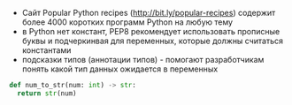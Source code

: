 - Сайт Popular Python recipes (http://bit.ly/popular-recipes) содержит более 4000 коротких программ Python на любую тему
- в Python нет констант, PEP8 рекомендует использовать прописные буквы и подчеркинвая для переменных, которые должны считаться константами
- подсказки типов (аннотации типов) - помогают разработчикам понять какой тип данных ожидается в переменных
```python
def num_to_str(num: int) -> str:
  return str(num)
```
